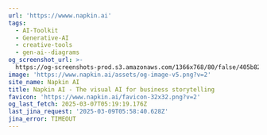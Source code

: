 ```yaml
---
url: 'https://wwww.napkin.ai'
tags:
  - AI-Toolkit
  - Generative-AI
  - creative-tools
  - gen-ai--diagrams
og_screenshot_url: >-
  https://og-screenshots-prod.s3.amazonaws.com/1366x768/80/false/405b828c3f22b0e746fade9882fca398da758584cf8b1cbcb16cab86eec04175.jpeg
image: 'https://www.napkin.ai/assets/og-image-v5.png?v=2'
site_name: Napkin AI
title: Napkin AI - The visual AI for business storytelling
favicon: 'https://www.napkin.ai/favicon-32x32.png?v=2'
og_last_fetch: 2025-03-07T05:19:19.176Z
last_jina_request: '2025-03-09T05:58:40.628Z'
jina_error: TIMEOUT
---
```


